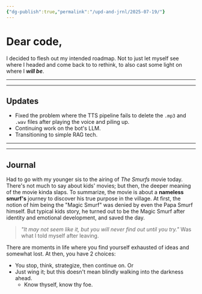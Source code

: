 ```yaml
---
{"dg-publish":true,"permalink":"/upd-and-jrnl/2025-07-19/"}
---
```


# Dear code,
I decided to flesh out my intended roadmap. Not to just let myself see where I headed and come back to to rethink, to also cast some light on where I ***will be***.

---
---
## Updates
- Fixed the problem where the TTS pipeline fails to delete the `.mp3` and `.wav` files after playing the voice and piling up.
- Continuing work on the bot's LLM.
- Transitioning to simple RAG tech.

---
---
## Journal
Had to go with my younger sis to the airing of *The Smurfs* movie today. There's not much to say about kids' movies; but then, the deeper meaning of the movie kinda slaps.
To summarize, the movie is about a **nameless smurf's** journey to discover his true purpose in the village. At first, the notion of him being the "Magic Smurf" was denied by even the Papa Smurf himself. But typical kids story, he turned out to be the Magic Smurf after identity and emotional development, and saved the day.

>*"It may not seem like it, but you will never find out until you try."* Was what I told myself after leaving.

There are moments in life where you find yourself exhausted of ideas and somewhat lost. At then, you have 2 choices:
- You stop, think, strategize, then continue on.
Or
- Just wing it; but this doesn't mean blindly walking into the darkness ahead.
	- Know thyself, know thy foe.
